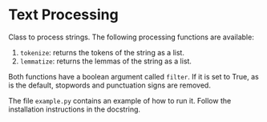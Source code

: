 # Text Processing

Class to process strings. The following processing functions are available:

1. `tokenize`: returns the tokens of the string as a list.
2. `lemmatize`: returns the lemmas of the string as a list.

Both functions have a boolean argument called `filter`. If it is set to True, as is the default, stopwords and punctuation signs are removed.

The file `example.py` contains an example of how to run it. Follow the installation instructions in the docstring.